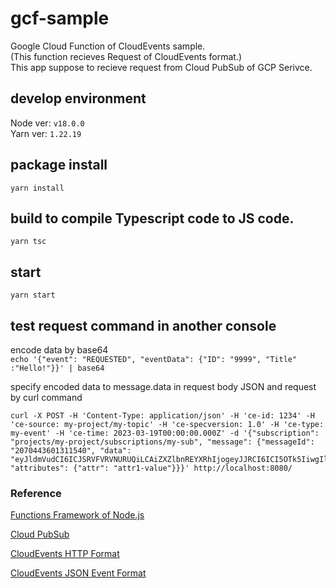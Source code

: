 # gcf-sample
Google Cloud Function of CloudEvents sample.  
(This function recieves Request of CloudEvents format.)  
This app suppose to recieve request from Cloud PubSub of GCP Serivce.  

## develop environment
Node ver: `v18.0.0`  
Yarn ver: `1.22.19`  

## package install
`yarn install`

## build to compile Typescript code to JS code.
`yarn tsc`

## start
`yarn start`

## test request command in another console
encode data by base64  
`echo '{"event": "REQUESTED", "eventData": {"ID": "9999", "Title" :"Hello!"}}' | base64`

specify encoded data to message.data in request body JSON and request by curl command  
```
curl -X POST -H 'Content-Type: application/json' -H 'ce-id: 1234' -H 'ce-source: my-project/my-topic' -H 'ce-specversion: 1.0' -H 'ce-type: my-event' -H 'ce-time: 2023-03-19T00:00:00.000Z' -d '{"subscription": "projects/my-project/subscriptions/my-sub", "message": {"messageId": "2070443601311540", "data": "eyJldmVudCI6ICJSRVFVRVNURUQiLCAiZXZlbnREYXRhIjogeyJJRCI6ICI5OTk5IiwgIlRpdGxlIiA6IkhlbGxvISJ9fQo=", "attributes": {"attr": "attr1-value"}}}' http://localhost:8080/ 

```

### Reference
[Functions Framework of Node.js](https://github.com/GoogleCloudPlatform/functions-framework-nodejs)  
  
[Cloud PubSub](https://cloud.google.com/functions/docs/tutorials/pubsub?hl=ja)  
  
[CloudEvents HTTP Format](https://cloud.google.com/eventarc/docs/cloudevents?hl=ja)  
  
[CloudEvents JSON Event Format](https://cloud.google.com/eventarc/docs/workflows/cloudevents?hl=ja)